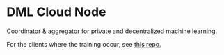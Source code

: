 # DML Cloud Node

Coordinator &amp; aggregator for private and decentralized machine learning.

For the clients where the training occur, see [this repo.](https://github.com/georgymh/decentralized-ml-js)
